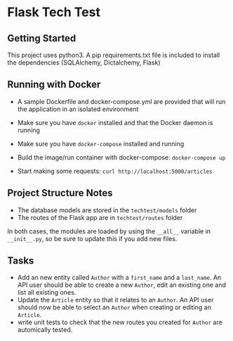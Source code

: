 # Flask Tech Test

## Getting Started

This project uses python3. A pip requirements.txt file is included to install the dependencies (SQLAlchemy, Dictalchemy, Flask)

## Running with Docker
- A sample Dockerfile and docker-compose.yml are provided that will run the application in an isolated environment

- Make sure you have `docker` installed and that the Docker daemon is running
- Make sure you have `docker-compose` installed and running

- Build the image/run container with docker-compose: `docker-compose up`

- Start making some requests: `curl http://localhost:5000/articles`

## Project Structure Notes

- The database models are stored in the `techtest/models` folder
- The routes of the Flask app are in `techtest/routes` folder

In both cases, the modules are loaded by using the `__all__` variable in `__init__.py`, so be sure to update this if you add new files.

## Tasks

- Add an new entity called `Author` with a `first_name` and a `last_name`. An API user should be able to create a new `Author`, edit an existing one and list all existing ones.
- Update the `Article` entity so that it relates to an `Author`. An API user should now be able to select an `Author` when creating or editing an `Article`.
- write unit tests to check that the new routes you created for `Author` are automically tested.
